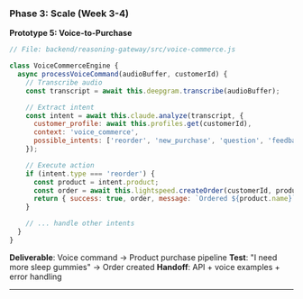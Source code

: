 ### Phase 3: Scale (Week 3-4)

**Prototype 5: Voice-to-Purchase**
```javascript
// File: backend/reasoning-gateway/src/voice-commerce.js

class VoiceCommerceEngine {
  async processVoiceCommand(audioBuffer, customerId) {
    // Transcribe audio
    const transcript = await this.deepgram.transcribe(audioBuffer);

    // Extract intent
    const intent = await this.claude.analyze(transcript, {
      customer_profile: await this.profiles.get(customerId),
      context: 'voice_commerce',
      possible_intents: ['reorder', 'new_purchase', 'question', 'feedback']
    });

    // Execute action
    if (intent.type === 'reorder') {
      const product = intent.product;
      const order = await this.lightspeed.createOrder(customerId, product);
      return { success: true, order, message: `Ordered ${product.name}` };
    }

    // ... handle other intents
  }
}
```

**Deliverable**: Voice command → Product purchase pipeline
**Test**: "I need more sleep gummies" → Order created
**Handoff**: API + voice examples + error handling

---

